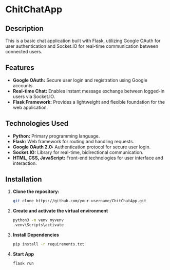 # ChitChatApp

## Description

This is a basic chat application built with Flask, utilizing Google OAuth for user authentication and Socket.IO for real-time communication between connected users.

## Features

- **Google OAuth:** Secure user login and registration using Google accounts.
- **Real-time Chat:** Enables instant message exchange between logged-in users via Socket.IO.
- **Flask Framework:** Provides a lightweight and flexible foundation for the web application.

## Technologies Used

- **Python:** Primary programming language.
- **Flask:** Web framework for routing and handling requests.
- **Google OAuth 2.0:** Authentication protocol for secure user login.
- **Socket.IO:** Library for real-time, bidirectional communication.
- **HTML, CSS, JavaScript:** Front-end technologies for user interface and interaction.

## Installation

1. **Clone the repository:**

   ```bash
   git clone https://github.com/your-username/ChitChatApp.git

2. **Create and activate the virtual environment**
   ```bash
   python3 -m venv myvenv
   .venv\Scripts\activate 
   ```
2. **Install Dependencies**
   ```bash
   pip install -r requirements.txt
   ```
4. **Start App**
   ```bash
   flask run
   ```
